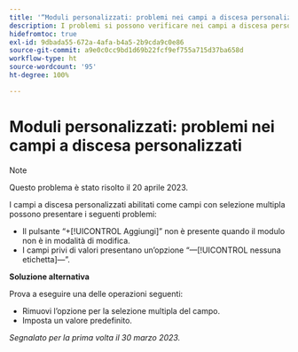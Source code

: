 ```yaml
---
title: '“Moduli personalizzati: problemi nei campi a discesa personalizzati“'
description: I problemi si possono verificare nei campi a discesa personalizzati che vengono abilitati come campi con selezione multipla.
hidefromtoc: true
exl-id: 9dbada55-672a-4afa-b4a5-2b9cda9c0e86
source-git-commit: a9e0c0cc9bd1d69b22fcf9ef755a715d37ba658d
workflow-type: ht
source-wordcount: '95'
ht-degree: 100%

---
```


# Moduli personalizzati: problemi nei campi a discesa personalizzati

>[!NOTE]
>
>Questo problema è stato risolto il 20 aprile 2023.

I campi a discesa personalizzati abilitati come campi con selezione multipla possono presentare i seguenti problemi:

* Il pulsante “+[!UICONTROL Aggiungi]” non è presente quando il modulo non è in modalità di modifica.
* I campi privi di valori presentano un’opzione “—[!UICONTROL nessuna etichetta]—”.

**Soluzione alternativa**

Prova a eseguire una delle operazioni seguenti:

* Rimuovi l’opzione per la selezione multipla del campo.
* Imposta un valore predefinito.

_Segnalato per la prima volta il 30 marzo 2023._
